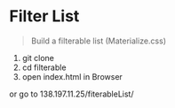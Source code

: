 # Filter List

>  Build a filterable list (Materialize.css)

1. git clone
2. cd filterable
3. open index.html in Browser

or go to 138.197.11.25/fiterableList/